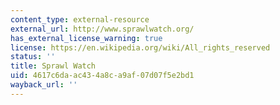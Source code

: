 ```yaml
---
content_type: external-resource
external_url: http://www.sprawlwatch.org/
has_external_license_warning: true
license: https://en.wikipedia.org/wiki/All_rights_reserved
status: ''
title: Sprawl Watch
uid: 4617c6da-ac43-4a8c-a9af-07d07f5e2bd1
wayback_url: ''
---
```

